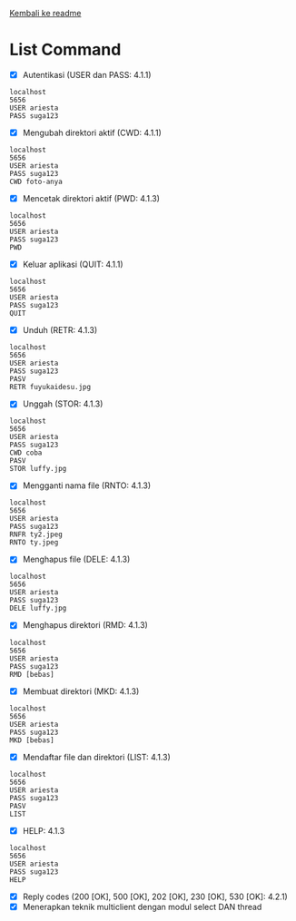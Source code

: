 [Kembali ke readme](README.md)

# List Command

- [X] Autentikasi (USER dan PASS: 4.1.1)

```
localhost
5656
USER ariesta
PASS suga123
```

- [X] Mengubah direktori aktif (CWD: 4.1.1)

```
localhost
5656
USER ariesta
PASS suga123
CWD foto-anya
```

- [X] Mencetak direktori aktif (PWD: 4.1.3)
```
localhost
5656
USER ariesta
PASS suga123
PWD
```

- [X] Keluar aplikasi (QUIT: 4.1.1)

```
localhost
5656
USER ariesta
PASS suga123
QUIT
```

- [X] Unduh (RETR: 4.1.3)

```
localhost
5656
USER ariesta
PASS suga123
PASV
RETR fuyukaidesu.jpg
```

- [X] Unggah (STOR: 4.1.3)

```
localhost
5656
USER ariesta
PASS suga123
CWD coba
PASV
STOR luffy.jpg
```

- [X] Mengganti nama file (RNTO: 4.1.3)
```
localhost
5656
USER ariesta
PASS suga123
RNFR ty2.jpeg
RNTO ty.jpeg
```

- [X] Menghapus file (DELE: 4.1.3)
```
localhost
5656
USER ariesta
PASS suga123
DELE luffy.jpg
```

- [X] Menghapus direktori (RMD: 4.1.3)
```
localhost
5656
USER ariesta
PASS suga123
RMD [bebas]
```

- [X] Membuat direktori (MKD: 4.1.3)
```
localhost
5656
USER ariesta
PASS suga123
MKD [bebas]
```

- [X] Mendaftar file dan direktori (LIST: 4.1.3)
```
localhost
5656
USER ariesta
PASS suga123
PASV
LIST
```

- [X] HELP: 4.1.3
```
localhost
5656
USER ariesta
PASS suga123
HELP
```

- [X] Reply codes (200 [OK], 500 [OK], 202 [OK], 230 [OK], 530 [OK]: 4.2.1)
- [X] Menerapkan teknik multiclient dengan modul select DAN thread

